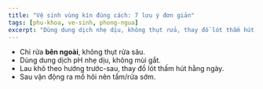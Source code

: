 ```yaml
---
title: "Vệ sinh vùng kín đúng cách: 7 lưu ý đơn giản"
tags: [phu-khoa, ve-sinh, phong-ngua]
excerpt: "Dùng dung dịch nhẹ dịu, không thụt rửa, thay đồ lót thấm hút, lau khô đúng cách..."
---
```

- Chỉ rửa **bên ngoài**, không thụt rửa sâu.
- Dùng dung dịch pH nhẹ dịu, không mùi gắt.
- Lau khô theo hướng trước-sau, thay đồ lót thấm hút hằng ngày.
- Sau vận động ra mồ hôi nên tắm/rửa sớm.
